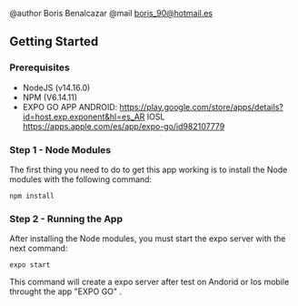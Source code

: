 
@author Boris Benalcazar
@mail boris_90@hotmail.es

## Getting Started

### Prerequisites

* NodeJS (v14.16.0)
* NPM (V6.14.11)
* EXPO GO APP
ANDROID: https://play.google.com/store/apps/details?id=host.exp.exponent&hl=es_AR
IOSL https://apps.apple.com/es/app/expo-go/id982107779


### Step 1 - Node Modules

The first thing you need to do to get this app working is to install the Node modules with the following command:

    npm install

### Step 2 - Running the App

After installing the Node modules, you must start the expo server with the next command:

    expo start 

This command will create a expo server after test on Andorid or Ios mobile throught the app "EXPO GO" . 
